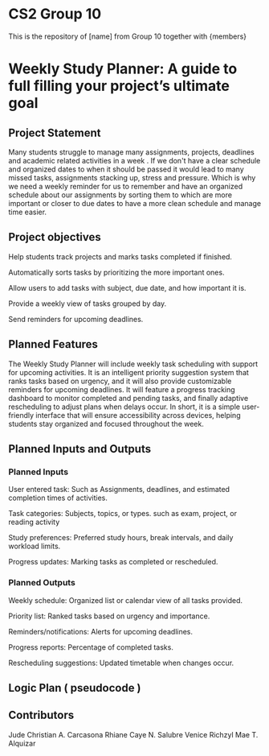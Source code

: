 # CS2 Group 10
This is the repository of [name] from Group 10 together with {members}


# Weekly Study Planner: A guide to full filling your project’s ultimate goal


## Project Statement

Many students struggle to manage many assignments, projects, deadlines and academic related activities in a week . If we don't have a clear schedule and organized dates to when it should be passed it would lead to many missed tasks, assignments stacking up, stress and pressure. Which is why we need a weekly reminder for us to remember and have an organized schedule about our assignments by sorting them to which are more important or closer to due dates to have a more clean schedule and manage time easier.

## Project objectives 

Help students track projects and marks tasks completed if finished.

Automatically sorts tasks by prioritizing the more important ones.

Allow users to add tasks with subject, due date, and how important it is. 

Provide a weekly view of tasks grouped by day.

Send reminders for upcoming deadlines.

## Planned Features 

The Weekly Study Planner will include weekly task scheduling with support for upcoming activities. It is an intelligent priority suggestion system that ranks tasks based on urgency, and it will also provide customizable reminders for upcoming deadlines. It will feature a progress tracking dashboard to monitor completed and pending tasks, and finally adaptive rescheduling to adjust plans when delays occur. In short, it is a simple user-friendly interface that will ensure accessibility across devices, helping students stay organized and focused throughout the week. 


## Planned Inputs and Outputs
### Planned Inputs

User entered task: Such as Assignments, deadlines, and estimated completion times of activities.


Task categories: Subjects, topics, or types. such as exam, project, or reading activity


Study preferences: Preferred study hours, break intervals, and daily workload limits.


Progress updates: Marking tasks as completed or rescheduled.


### Planned Outputs

Weekly schedule: Organized list or calendar view of all tasks provided.


Priority list: Ranked tasks based on urgency and importance.


Reminders/notifications: Alerts for upcoming deadlines.


Progress reports: Percentage of completed tasks.


Rescheduling suggestions: Updated timetable when changes occur.


## Logic Plan ( pseudocode )




## Contributors
Jude Christian A. Carcasona
Rhiane Caye N. Salubre
Venice Richzyl Mae T. Alquizar

